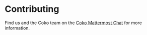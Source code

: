 Contributing
============
Find us and the Coko team on the [Coko Mattermost Chat][6] for more information.

[6]: https://mattermost.coko.foundation
